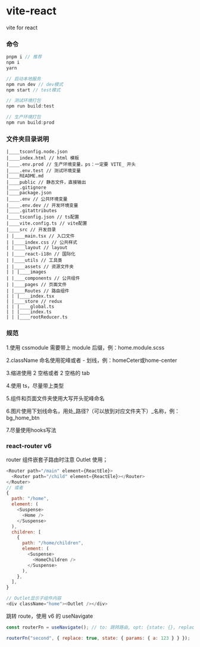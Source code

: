 # vite-react

vite for react

### 命令

```javascript
pnpm i // 推荐
npm i
yarn

// 启动本地服务
npm run dev // dev模式
npm start // test模式

// 测试环境打包
npm run build:test

// 生产环境打包
npm run build:prod
```

### 文件夹目录说明

```
|____tsconfig.node.json
|____index.html // html 模板
|____.env.prod // 生产环境变量，ps：一定要 VITE_ 开头
|____.env.test // 测试环境变量
|____README.md
|____public // 静态文件，直接输出
|____.gitignore
|____package.json
|____.env // 公共环境变量
|____.env.dev // 开发环境变量
|____.gitattributes
|____tsconfig.json // ts配置
|____vite.config.ts // vite配置
|____src // 开发目录
| |____main.tsx // 入口文件
| |____index.css // 公共样式
| |____layout // layout
| |____react-i18n // 国际化
| |____utils // 工具类
| |____assets // 资源文件夹
| | |____images
| |____components // 公共组件
| |____pages // 页面文件
| |____Routes // 路由组件
| | |____index.tsx
| |____store // redux
| | |____global.ts
| | |____index.ts
| | |____rootReducer.ts
```

### 规范

1.使用 cssmodule 需要带上 module 后缀，例：home.module.scss

2.className 命名使用驼峰或者 - 划线，例：homeCeter或home-center

3.缩进使用 2 空格或者 2 空格的 tab

4.使用 ts，尽量带上类型

5.组件和页面文件夹使用大写开头驼峰命名

6.图片使用下划线命名，用处_路径?（可以放到对应文件夹下）_名称，例：bg_home_btn

7.尽量使用hooks写法

### react-router v6

router 组件嵌套子路由时注意 Outlet 使用；

```javascript
<Router path="/main" element={ReactEle}>
  <Router path="/child" element={ReactEle}></Router>
</Router>
// 或者
{
  path: "/home",
  element: (
    <Suspense>
      <Home />
    </Suspense>
  ),
  children: [
    {
      path: "/home/children",
      element: (
        <Suspense>
          <HomeChildren />
        </Suspense>
      ),
    },
  ],
}

// Outlet显示子组件内容
<div className="home"><Outlet /></div> 

```

跳转 route，使用 v6 的 useNavigate

```javascript
const routerFn = useNavigate(); // to: 跳转路由, opt: {state: {}, replace: bool} ;

routerFn("second", { replace: true, state: { params: { a: 123 } } });
```
